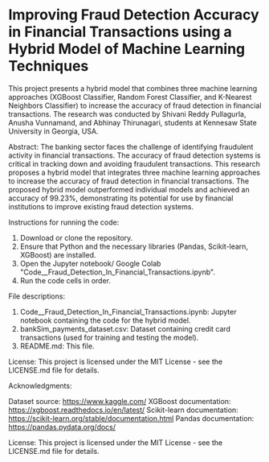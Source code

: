 # Improving Fraud Detection Accuracy in Financial Transactions using a Hybrid Model of Machine Learning Techniques

This project presents a hybrid model that combines three machine learning approaches (XGBoost Classifier, Random Forest Classifier, and K-Nearest Neighbors Classifier) to increase the accuracy of fraud detection in financial transactions. The research was conducted by Shivani Reddy Pullagurla, Anusha Vunnamand, and Abhinay Thirunagari, students at Kennesaw State University in Georgia, USA.

Abstract:
The banking sector faces the challenge of identifying fraudulent activity in financial transactions. The accuracy of fraud detection systems is critical in tracking down and avoiding fraudulent transactions. This research proposes a hybrid model that integrates three machine learning approaches to increase the accuracy of fraud detection in financial transactions. The proposed hybrid model outperformed individual models and achieved an accuracy of 99.23%, demonstrating its potential for use by financial institutions to improve existing fraud detection systems.

Instructions for running the code:

1) Download or clone the repository.
2) Ensure that Python and the necessary libraries (Pandas, Scikit-learn, XGBoost) are installed.
3) Open the Jupyter notebook/ Google Colab "Code__Fraud_Detection_In_Financial_Transactions.ipynb".
4) Run the code cells in order.

File descriptions:

1. Code__Fraud_Detection_In_Financial_Transactions.ipynb: Jupyter notebook containing the code for the hybrid model.
2. bankSim_payments_dataset.csv: Dataset containing credit card transactions (used for training and testing the model).
3. README.md: This file.

License:
This project is licensed under the MIT License - see the LICENSE.md file for details.

Acknowledgments:

Dataset source: https://www.kaggle.com/
XGBoost documentation: https://xgboost.readthedocs.io/en/latest/
Scikit-learn documentation: https://scikit-learn.org/stable/documentation.html
Pandas documentation: https://pandas.pydata.org/docs/


License:
This project is licensed under the MIT License - see the LICENSE.md file for details.
